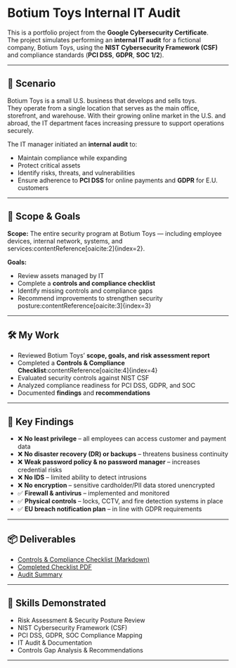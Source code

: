 # Botium Toys Internal IT Audit

This is a portfolio project from the **Google Cybersecurity Certificate**.  
The project simulates performing an **internal IT audit** for a fictional company, Botium Toys, using the **NIST Cybersecurity Framework (CSF)** 
and compliance standards (**PCI DSS**, **GDPR**, **SOC 1/2**).

---

## 📖 Scenario

Botium Toys is a small U.S. business that develops and sells toys.  
They operate from a single location that serves as the main office, storefront, and warehouse. 
With their growing online market in the U.S. and abroad, the IT department faces increasing pressure to support operations securely.

The IT manager initiated an **internal audit** to:
- Maintain compliance while expanding
- Protect critical assets
- Identify risks, threats, and vulnerabilities
- Ensure adherence to **PCI DSS** for online payments and **GDPR** for E.U. customers

---

## 🎯 Scope & Goals

**Scope:** The entire security program at Botium Toys — including employee devices, internal network, systems, and services:contentReference[oaicite:2]{index=2}.  

**Goals:**  
- Review assets managed by IT  
- Complete a **controls and compliance checklist**  
- Identify missing controls and compliance gaps  
- Recommend improvements to strengthen security posture:contentReference[oaicite:3]{index=3}

---

## 🛠️ My Work

- Reviewed Botium Toys’ **scope, goals, and risk assessment report**  
- Completed a **Controls & Compliance Checklist**:contentReference[oaicite:4]{index=4}  
- Evaluated security controls against NIST CSF  
- Analyzed compliance readiness for PCI DSS, GDPR, and SOC  
- Documented **findings** and **recommendations**

---

## 🔎 Key Findings

- ❌ **No least privilege** – all employees can access customer and payment data  
- ❌ **No disaster recovery (DR) or backups** – threatens business continuity  
- ❌ **Weak password policy & no password manager** – increases credential risks  
- ❌ **No IDS** – limited ability to detect intrusions  
- ❌ **No encryption** – sensitive cardholder/PII data stored unencrypted  
- ✅ **Firewall & antivirus** – implemented and monitored  
- ✅ **Physical controls** – locks, CCTV, and fire detection systems in place  
- ✅ **EU breach notification plan** – in line with GDPR requirements  

---

## 📦 Deliverables

- [Controls & Compliance Checklist (Markdown)](docs/Controls_and_Compliance_Checklist.md)  
- [Completed Checklist PDF](artifacts/Completed_Checklist.pdf)  
- [Audit Summary](docs/Audit_Summary.md)  

---

## 🧪 Skills Demonstrated

- Risk Assessment & Security Posture Review  
- NIST Cybersecurity Framework (CSF)  
- PCI DSS, GDPR, SOC Compliance Mapping  
- IT Audit & Documentation  
- Controls Gap Analysis & Recommendations  

---
